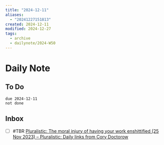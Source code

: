 ```yaml
---
title: "2024-12-11"
aliases:
  - "20241227151813"
created: 2024-12-11
modified: 2024-12-27
tags:
  - archive
  - dailynote/2024-W50
---
```

# Daily Note
## To Do
```tasks
due 2024-12-11
not done
```
## Inbox
- [ ] #TBR [Pluralistic: The moral injury of having your work enshittified (25 Nov 2023) – Pluralistic: Daily links from Cory Doctorow](https://pluralistic.net/2023/11/25/moral-injury/#enshittification)
